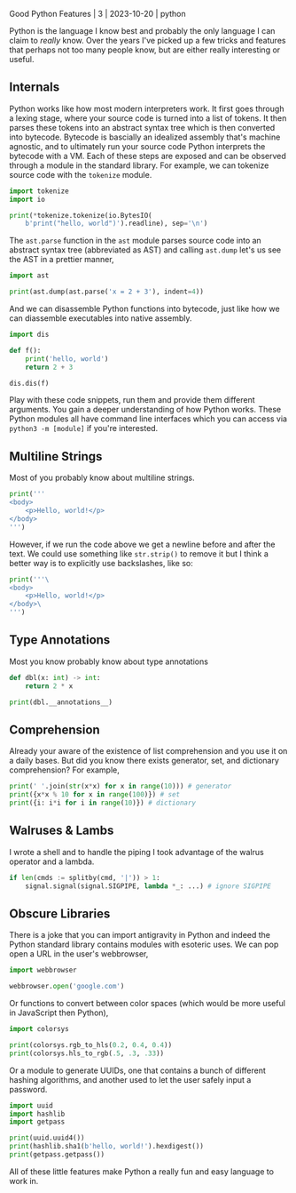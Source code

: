 Good Python Features | 3 | 2023-10-20 | python

Python is the language I know best and probably the only language I can claim to *really* know. Over the years I've picked up a few tricks and features that perhaps not too many people know, but are either really interesting or useful.

## Internals

Python works like how most modern interpreters work. It first goes through a lexing stage, where your source code is turned into a list of tokens. It then parses these tokens into an abstract syntax tree which is then converted into bytecode. Bytecode is bascially an idealized assembly that's machine agnostic, and to ultimately run your source code Python interprets the bytecode with a VM. Each of these steps are exposed and can be observed through a module in the standard library. For example, we can tokenize source code with the `tokenize` module.

```py
import tokenize
import io

print(*tokenize.tokenize(io.BytesIO(
    b'print("hello, world")').readline), sep='\n')
```

The `ast.parse` function in the `ast` module parses source code into an abstract syntax tree (abbreviated as AST) and calling `ast.dump` let's us see the AST in a prettier manner,

```py
import ast

print(ast.dump(ast.parse('x = 2 + 3'), indent=4))
```

And we can disassemble Python functions into bytecode, just like how we can diassemble executables into native assembly.

```py
import dis

def f():
    print('hello, world')
    return 2 + 3

dis.dis(f)
```

Play with these code snippets, run them and provide them different arguments. You gain a deeper understanding of how Python works. These Python modules all have command line interfaces which you can access via `python3 -m [module]` if you're interested.

## Multiline Strings

Most of you probably know about multiline strings.

```py
print('''
<body>
    <p>Hello, world!</p>
</body>
''')
```

However, if we run the code above we get a newline before and after the text. We could use something like `str.strip()` to remove it but I think a better way is to explicitly use backslashes, like so:

```py
print('''\
<body>
    <p>Hello, world!</p>
</body>\
''')
```

## Type Annotations

Most you know probably know about type annotations

```py
def dbl(x: int) -> int:
    return 2 * x

print(dbl.__annotations__)
```

## Comprehension

Already your aware of the existence of list comprehension and you use it on a daily bases. But did you know there exists generator, set, and dictionary comprehension? For example,

```py
print(' '.join(str(x*x) for x in range(10))) # generator
print({x*x % 10 for x in range(100)}) # set
print({i: i*i for i in range(10)}) # dictionary
```

## Walruses & Lambs

I wrote a shell and to handle the piping I took advantage of the walrus operator and a lambda.

```py
if len(cmds := splitby(cmd, '|')) > 1:
    signal.signal(signal.SIGPIPE, lambda *_: ...) # ignore SIGPIPE
```

## Obscure Libraries

There is a joke that you can import antigravity in Python and indeed the Python standard library contains modules with esoteric uses. We can pop open a URL in the user's webbrowser,

```py
import webbrowser

webbrowser.open('google.com')
```

Or functions to convert between color spaces (which would be more useful in JavaScript then Python),

```py
import colorsys

print(colorsys.rgb_to_hls(0.2, 0.4, 0.4))
print(colorsys.hls_to_rgb(.5, .3, .33))
```

Or a module to generate UUIDs, one that contains a bunch of different hashing algorithms, and another used to let the user safely input a password.

```py
import uuid
import hashlib
import getpass

print(uuid.uuid4())
print(hashlib.sha1(b'hello, world!').hexdigest())
print(getpass.getpass())
```

All of these little features make Python a really fun and easy language to work in.
